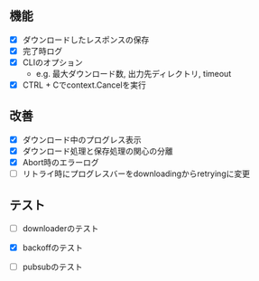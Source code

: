 ## 機能
- [x] ダウンロードしたレスポンスの保存
- [x] 完了時ログ
- [x] CLIのオプション
  - e.g. 最大ダウンロード数, 出力先ディレクトリ, timeout
- [x] CTRL + Cでcontext.Cancelを実行

## 改善
- [x] ダウンロード中のプログレス表示
- [x] ダウンロード処理と保存処理の関心の分離
- [x] Abort時のエラーログ
- [ ] リトライ時にプログレスバーをdownloadingからretryingに変更

## テスト
- [ ] downloaderのテスト
- [x] backoffのテスト
- [ ] pubsubのテスト

